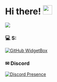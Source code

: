 <h1> Hi there! <img src = "https://raw.githubusercontent.com/MartinHeinz/MartinHeinz/master/wave.gif" width = 30px> </h1>
<p align='center'>
</p>
  
<p>
  <img src="https://readme-typing-svg.herokuapp.com/?&font=IBM+Plex+Sans&color=abcdef&size=20&lines=Learning+Java" /></a>
</p>


### 💻 S:

[![GitHub WidgetBox](https://github-widgetbox.vercel.app/api/skills?languages=js,ts,java,php,python,html,css,c,cpp,csharp,swift,rust,ruby,kotlin,erlang,dart,go,scala,elm,bash,r,xml,json,yaml,postgresql,mysql,haskell,powershell,lua,visualbasic,x86,arm,groovy,perl,solidity,fortran,sass,graphql,clojure,clojurescript,markdown)](https://github.com/Jurredr/github-widgetbox)

### ✉ Discord
[![Discord Presence](https://lanyard.cnrad.dev/api/1166436494446170123)](https://discord.com/users/1166436494446170123)
